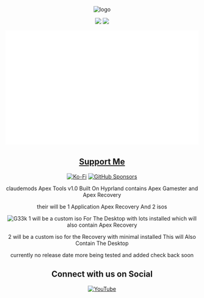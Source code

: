<p align="center">
    <img width="750" src="https://i.imgur.com/ELSTr7x.png" alt="logo">
</p>

<div align="center">

  <a href="https://www.linux.org" target="_blank"><img src="https://img.shields.io/badge/OS-Linux-e06c75?style=for-the-badge&logo=linux" /></a>
	<a href="https://archlinux.org" target="_blank"><img src="https://img.shields.io/badge/DISTRO-Arch-56b6c2?style=for-the-badge&logo=arch-linux" /></a>
<div align="center">
<div align = center>

<img src="https://raw.githubusercontent.com/hyprwm/Hyprland/main/assets/header.svg" width="750" height="300" alt="banner">

<br>

<div align="center">

## [ Support Me ](https://www.paypal.com/paypalme/claudemods?country.x=GB&locale)

</div>

<div align="center">

[![Ko-Fi](https://img.shields.io/badge/Ko--fi-F16061?style=for-the-badge&label=claudemods&color=3399FF&Linux&logo=ko-fi&logoColor=white)](https://ko-fi.com/claudemods)
[![GitHub Sponsors](https://img.shields.io/badge/sponsor-30363D?style=for-the-badge&label=claudemods&color=A836FF&logo=GitHub-Sponsors&logoColor=#white)](https://github.com/sponsors/claudemods)</div>

<div align="center">
claudemods Apex Tools v1.0 Built On Hyprland
contains Apex Gamester and Apex Recovery

their will be 1 Application Apex Recovery And 2 isos



![G33k](https://i.imgur.com/z1gHBMm.jpeg)
1 will be a custom iso For The Desktop with lots installed
which will also contain Apex Recovery

2 will be a custom iso for the Recovery
with minimal installed This will Also Contain The Desktop

currently no release date more being tested and added check back soon
</div>

<div align="center">

<h2 align="center"> Connect with us on Social </h2>

<div align="center">

[![YouTube](https://img.shields.io/youtube/channel/subscribers/UC6OgAhBq7Ocb5g1bQfVSd0Q?color=ff0000&label=Youtube&logo=youtube&style=palstic)](https://youtube.com/@claudemods)


</div>

<div align="center">

</div>
